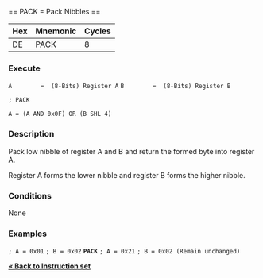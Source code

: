 \== PACK = Pack Nibbles ==

| Hex | Mnemonic | Cycles |
| --- | -------- | ------ |
| DE  | PACK     | 8      |

### Execute

`A        =  (8-Bits) Register A`
`B        =  (8-Bits) Register B`

`; PACK`

`A = (A AND 0x0F) OR (B SHL 4)`

### Description

Pack low nibble of register A and B and return the formed byte into
register A.

Register A forms the lower nibble and register B forms the higher
nibble.

### Conditions

None

### Examples

`; A = 0x01`
`; B = 0x02`
**`PACK`**
`; A = 0x21`
`; B = 0x02 (Remain unchanged)`

[**« Back to Instruction set**](PM_InstructionList.md "wikilink")